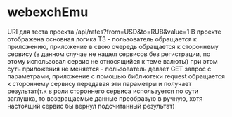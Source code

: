 # webexchEmu

URI для теста проекта /api/rates?from=USD&to=RUB&value=1
В проекте отображена основная логика ТЗ - пользователь обращается к приложению, приложение в свою очередь обращается к стороннему сервису (в данном случае не нашел сервисов без регистрации, по этому использовал сервис не относящийся к теме валюты) при этом 
суть приложения не меняется - пользователь делает GET запрос c параметрами, приложение с помощью библиотеки request обращается к стороннему сервису передавая эти параметры и получает результат(т.к в роли стороннего сервиса используется по сути заглушка,
то возвращаемые данные преобразую в ручную, хотя настоящий сервис бы вернул подсчитанный результат) 
